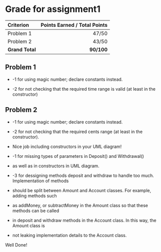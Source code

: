 # Grade for assignment1

| Criterion                    | Points Earned / Total Points    | 
|:---------------              | -------------------------------:| 
| Problem 1    				   |             47/50               | 
| Problem 2                    |             43/50               | 
| **Grand Total**              |          **90/100**             | 


## Problem 1
* -1 for using magic number; declare constants instead.

* -2 for not checking that the required time range is valid (at least in the constructor)


## Problem 2
* -1 for using magic number; declare constants instead.

* -2 for not checking that the required cents range (at least in the constructor).

* Nice job including constructors in your UML diagram!

* -1 for missing types of parameters in Deposit() and Withdrawal()
* 	as well as in constructors in UML diagram. 

* -3 for dessigning methods deposit and withdraw to handle too much. Implementation of methods 
* 	should be split between Amount and Account classes. For example, adding methods such 
* 	as addMoney, or subtractMoney in the Amount class so that these methods can be called  
* 	in deposit and withdraw methods in the Account class. In this way, the Amount class is 
* 	not leaking implementation details to the Account class.

Well Done!
